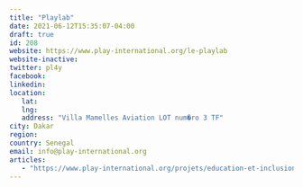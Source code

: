 ```yaml
---
title: "Playlab"
date: 2021-06-12T15:35:07-04:00
draft: true
id: 208
website: https://www.play-international.org/le-playlab
website-inactive: 
twitter: pl4y
facebook: 
linkedin: 
location: 
   lat: 
   lng: 
   address: "Villa Mamelles Aviation LOT num�ro 3 TF"
city: Dakar
region: 
country: Senegal
email: info@play-international.org
articles:
   - "https://www.play-international.org/projets/education-et-inclusion-sociale-en-afrique-de-louest"
---
```


